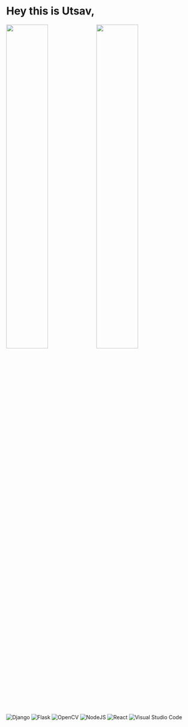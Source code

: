 # Hey this is Utsav,

<img align="left" width=47% src="https://github-readme-stats.vercel.app/api?username=utsav3108&show_icons=true&theme=radical" />

<img align="left" width=47% src="https://github-readme-stats.vercel.app/api/top-langs/?username=utsav3108&hide=javascript,html)](https://github.com/anuraghazra/github-readme-stats" />

![Django](https://img.shields.io/badge/django-%23092E20.svg?style=for-the-badge&logo=django&logoColor=white)
![Flask](https://img.shields.io/badge/flask-%23000.svg?style=for-the-badge&logo=flask&logoColor=white)
![OpenCV](https://img.shields.io/badge/opencv-%23white.svg?style=for-the-badge&logo=opencv&logoColor=white)
![NodeJS](https://img.shields.io/badge/node.js-6DA55F?style=for-the-badge&logo=node.js&logoColor=white)
![React](https://img.shields.io/badge/react-%2320232a.svg?style=for-the-badge&logo=react&logoColor=%2361DAFB)
![Visual Studio Code](https://img.shields.io/badge/Visual%20Studio%20Code-0078d7.svg?style=for-the-badge&logo=visual-studio-code&logoColor=white)
